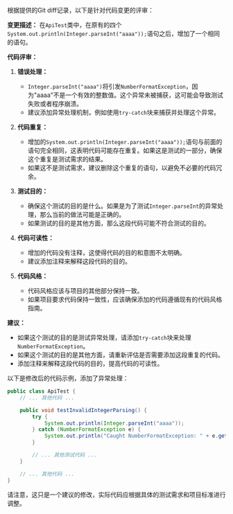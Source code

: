 根据提供的Git diff记录，以下是针对代码变更的评审：

**变更描述：**
在`ApiTest`类中，在原有的四个`System.out.println(Integer.parseInt("aaaa"));`语句之后，增加了一个相同的语句。

**代码评审：**

1. **错误处理：**
   - `Integer.parseInt("aaaa")`将引发`NumberFormatException`，因为"aaaa"不是一个有效的整数值。这个异常未被捕获，这可能会导致测试失败或者程序崩溃。
   - 建议添加异常处理机制，例如使用`try-catch`块来捕获并处理这个异常。

2. **代码重复：**
   - 增加的`System.out.println(Integer.parseInt("aaaa"));`语句与前面的语句完全相同，这表明代码可能存在重复。如果这是测试的一部分，确保这个重复是测试需求的结果。
   - 如果这不是测试需求，建议删除这个重复的语句，以避免不必要的代码冗余。

3. **测试目的：**
   - 确保这个测试的目的是什么。如果是为了测试`Integer.parseInt`的异常处理，那么当前的做法可能是正确的。
   - 如果测试的目的是其他方面，那么这段代码可能不符合测试的目的。

4. **代码可读性：**
   - 增加的代码没有注释，这使得代码的目的和意图不太明确。
   - 建议添加注释来解释这段代码的目的。

5. **代码风格：**
   - 代码风格应该与项目的其他部分保持一致。
   - 如果项目要求代码保持一致性，应该确保添加的代码遵循现有的代码风格指南。

**建议：**
- 如果这个测试的目的是测试异常处理，请添加`try-catch`块来处理`NumberFormatException`。
- 如果这个测试的目的是其他方面，请重新评估是否需要添加这段重复的代码。
- 添加注释来解释这段代码的目的，提高代码的可读性。

以下是修改后的代码示例，添加了异常处理：

```java
public class ApiTest {
    // ... 其他代码 ...

    public void testInvalidIntegerParsing() {
        try {
            System.out.println(Integer.parseInt("aaaa"));
        } catch (NumberFormatException e) {
            System.out.println("Caught NumberFormatException: " + e.getMessage());
        }

        // ... 其他测试代码 ...
    }

    // ... 其他代码 ...
}
```

请注意，这只是一个建议的修改，实际代码应根据具体的测试需求和项目标准进行调整。